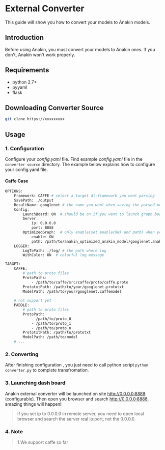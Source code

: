 # External Converter

This guide will show you how to convert your models to Anakin models.

## Introduction

Before using Anakin, you must convert your models to Anakin ones. If you don't, Anakin won't work properly.

## Requirements

- python 2.7+
- pyyaml
- flask

## Downloading Converter Source

```bash
git clone https://xxxxxxxxx
``` 

## Usage

### 1. Configuration
Configure your *config.yaml* file. Find example *config.yaml* file in the `converter source` directory. The example below explains how to configure your config.yaml file.
#### Caffe Case
```bash
OPTIONS:
    Framework: CAFFE # select a target dl-framework you want parsing
    SavePath: ./output
    ResultName: googlenet # the name you want when saving the parsed model
    Config:
        LaunchBoard: ON  # should be on if you want to launch graph board
        Server:
            ip: 0.0.0.0
            port: 8888
        OptimizedGraph:  # only enable(set enable(ON) and path) when you have optimized graph model.
            enable: ON
            path: /path/to/anakin_optimized_anakin_model/googlenet.anakin.bin.saved
    LOGGER:
        LogToPath: ./log/ # the path where log
        WithColor: ON  # colorful log message

TARGET:
    CAFFE:
        # path to proto files
        ProtoPaths:
            - /path/to/caffe/src/caffe/proto/caffe.proto
        PrototxtPath: /path/to/your/googlenet.prototxt
        ModelPath: /path/to/your/googlenet.caffemodel
   
	# not support yet 
    PADDLE:
        # path to proto files   
        ProtoPath:
            - /path/to/proto_0
            - /path/to/proto_1
            - /path/to/proto_n
        PrototxtPath: /path/to/prototxt
        ModelPath: /path/to/model
	# ... 
```

### 2. Converting 
After finishing configuration , you just need to call python script ```python converter.py```  to complete transfromation.

### 3. Launching dash board
Anakin external converter will be launched on site http://0.0.0.0:8888 (configurable).
Then open you browser and search http://0.0.0.0:8888, amazing things will happen!

> if you set ip to 0.0.0.0 in remote server, you need to open local browser and search the server real ip:port, not the 0.0.0.0.


### 4. Note

> 1.We support caffe so far


